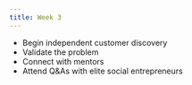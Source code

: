 ```yaml
---
title: Week 3
---
```

* Begin independent customer discovery
* Validate the problem
* Connect with mentors 
* Attend Q&As with elite social entrepreneurs